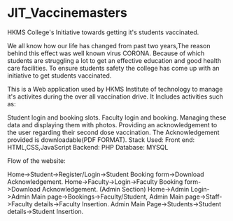 # JIT_Vaccinemasters

HKMS College's Initiative towards getting it's students vaccinated.

We all know how our life has changed from past two years,The reason behind this effect was well known virus CORONA. Because of which students are struggling a lot to get an effective education and good health care facilities. To ensure students safety the college has come up with an initiative to get students vaccinated.

This is a Web application used by HKMS Institute of technology to manage it's activites during the over all vaccination drive. It Includes activities such as:

Student login and booking slots.
Faculty login and booking.
Managing these data and displaying them with photos.
Providing an acknowledgement to the user regarding their second dose vaccination.
The Acknowledgement provided is downloadable(PDF FORMAT).
Stack Used: Front end: HTML,CSS,JavaScript Backend: PHP Database: MYSQL

Flow of the website:

Home->Student->Register/Login->Student Booking form->Download Acknowledgement.
Home->Faculty->Login->Faculty Booking form->Download Acknowledgement. (Admin Section)
Home->Admin Login->Admin Main page->Bookings->Faculty/Student,
Admin Main page->Staff->Faculty details->Faculty Insertion.
Admin Main Page->Students->Student details->Student Insertion.
